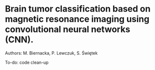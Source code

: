 # Brain tumor classification based on magnetic resonance imaging using convolutional neural networks (CNN).

Authors: M. Biernacka, P. Lewczuk, S. Świętek

To-do: code clean-up
